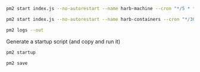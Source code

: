 ```sh
pm2 start index.js --no-autorestart --name harb-machine --cron "*/5 * * * * *" -- machine --compact
```

```sh
pm2 start index.js --no-autorestart --name harb-containers --cron "*/30 * * * * *" -- containers --compact
```

```sh
pm2 logs --out
```

Generate a startup script (and copy and run it)

```sh
pm2 startup
```

```sh
pm2 save
```